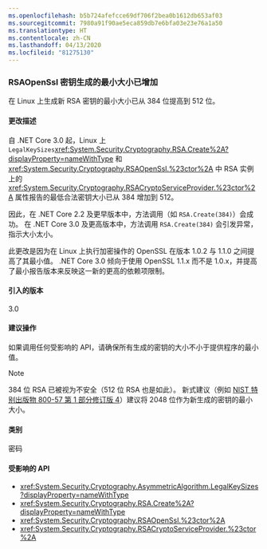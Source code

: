 ```yaml
---
ms.openlocfilehash: b5b724afefcce69df706f2bea0b1612db653af03
ms.sourcegitcommit: 7980a91f90ae5eca859db7e6bfa03e23e76a1a50
ms.translationtype: HT
ms.contentlocale: zh-CN
ms.lasthandoff: 04/13/2020
ms.locfileid: "81275130"
---
```

### <a name="minimum-size-for-rsaopenssl-key-generation-has-increased"></a>RSAOpenSsl 密钥生成的最小大小已增加

在 Linux 上生成新 RSA 密钥的最小大小已从 384 位提高到 512 位。

#### <a name="change-description"></a>更改描述

自 .NET Core 3.0 起，Linux 上 `LegalKeySizes`<xref:System.Security.Cryptography.RSA.Create%2A?displayProperty=nameWithType> 和 <xref:System.Security.Cryptography.RSAOpenSsl.%23ctor%2A> 中 RSA 实例上的 <xref:System.Security.Cryptography.RSACryptoServiceProvider.%23ctor%2A> 属性报告的最低合法密钥大小已从 384 增加到 512。

因此，在 .NET Core 2.2 及更早版本中，方法调用（如 `RSA.Create(384)`）会成功。 在 .NET Core 3.0 及更高版本中，方法调用 `RSA.Create(384)` 会引发异常，指示大小太小。

此更改是因为在 Linux 上执行加密操作的 OpenSSL 在版本 1.0.2 与 1.1.0 之间提高了其最小值。 .NET Core 3.0 倾向于使用 OpenSSL 1.1.x 而不是 1.0.x，并提高了最小报告版本来反映这一新的更高的依赖项限制。

#### <a name="version-introduced"></a>引入的版本

3.0

#### <a name="recommended-action"></a>建议操作

如果调用任何受影响的 API，请确保所有生成的密钥的大小不小于提供程序的最小值。

> [!NOTE]
> 384 位 RSA 已被视为不安全（512 位 RSA 也是如此）。 新式建议（例如 [NIST 特别出版物 800-57 第 1 部分修订版 4](https://nvlpubs.nist.gov/nistpubs/SpecialPublications/NIST.SP.800-57pt1r4.pdf)）建议将 2048 位作为新生成的密钥的最小大小。

#### <a name="category"></a>类别

密码

#### <a name="affected-apis"></a>受影响的 API

- <xref:System.Security.Cryptography.AsymmetricAlgorithm.LegalKeySizes?displayProperty=nameWithType>
- <xref:System.Security.Cryptography.RSA.Create%2A?displayProperty=nameWithType>
- <xref:System.Security.Cryptography.RSAOpenSsl.%23ctor%2A>
- <xref:System.Security.Cryptography.RSACryptoServiceProvider.%23ctor%2A>

<!--
### Affected APIs

- `P:System.Security.Cryptography.AsymmetricAlgorithm.LegalKeySizes`
- `Overload:System.Security.Cryptography.RSA.Create`
- `Overload:System.Security.Cryptography.RSAOpenSsl.#ctor`
- `Overload:System.Security.Cryptography.RSACryptoServiceProvider.#ctor`

-->
